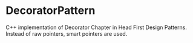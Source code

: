 # DecoratorPattern
C++ implementation of Decorator Chapter in Head First Design Patterns. Instead of raw pointers, smart pointers are used.

